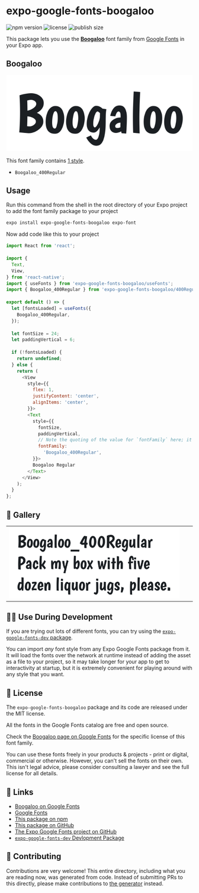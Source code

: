 # expo-google-fonts-boogaloo

![npm version](https://flat.badgen.net/npm/v/expo-google-fonts-boogaloo)
![license](https://flat.badgen.net/github/license/expo/google-fonts)
![publish size](https://flat.badgen.net/packagephobia/install/expo-google-fonts-boogaloo)

This package lets you use the [**Boogaloo**](https://fonts.google.com/specimen/Boogaloo) font family from [Google Fonts](https://fonts.google.com/) in your Expo app.

## Boogaloo

![Boogaloo](./font-family.png)

This font family contains [1 style](#-gallery).

- `Boogaloo_400Regular`

## Usage

Run this command from the shell in the root directory of your Expo project to add the font family package to your project
```sh
expo install expo-google-fonts-boogaloo expo-font
```

Now add code like this to your project
```js
import React from 'react';

import {
  Text,
  View,
} from 'react-native';
import { useFonts } from 'expo-google-fonts-boogaloo/useFonts';
import { Boogaloo_400Regular } from 'expo-google-fonts-boogaloo/400Regular';

export default () => {
  let [fontsLoaded] = useFonts({
    Boogaloo_400Regular,
  });

  let fontSize = 24;
  let paddingVertical = 6;

  if (!fontsLoaded) {
    return undefined;
  } else {
    return (
      <View
        style={{
          flex: 1,
          justifyContent: 'center',
          alignItems: 'center',
        }}>
        <Text
          style={{
            fontSize,
            paddingVertical,
            // Note the quoting of the value for `fontFamily` here; it expects a string!
            fontFamily:
              'Boogaloo_400Regular',
          }}>
          Boogaloo Regular
        </Text>
      </View>
    );
  }
};

```

## 🔡 Gallery


||||
|-|-|-|
|![Boogaloo_400Regular](.//400Regular/Boogaloo_400Regular.ttf.png)||||


## 👩‍💻 Use During Development

If you are trying out lots of different fonts, you can try using the [`expo-google-fonts-dev` package](https://github.com/freeboub/google-fonts/tree/master/font-packages/dev#readme).

You can import *any* font style from any Expo Google Fonts package from it. It will load the fonts
over the network at runtime instead of adding the asset as a file to your project, so it may take longer
for your app to get to interactivity at startup, but it is extremely convenient
for playing around with any style that you want.

## 📖 License

The `expo-google-fonts-boogaloo` package and its code are released under the MIT license.

All the fonts in the Google Fonts catalog are free and open source.

Check the [Boogaloo page on Google Fonts](https://fonts.google.com/specimen/Boogaloo) for the specific license of this font family.

You can use these fonts freely in your products & projects - print or digital, commercial or otherwise. However, you can't sell the fonts on their own. This isn't legal advice, please consider consulting a lawyer and see the full license for all details.

## 🔗 Links

- [Boogaloo on Google Fonts](https://fonts.google.com/specimen/Boogaloo)
- [Google Fonts](https://fonts.google.com/)
- [This package on npm](https://www.npmjs.com/package/expo-google-fonts-boogaloo)
- [This package on GitHub](https://github.com/freeboub/google-fonts/tree/master/font-packages/boogaloo)
- [The Expo Google Fonts project on GitHub](https://github.com/freeboub/google-fonts)
- [`expo-google-fonts-dev` Devlopment Package](https://github.com/freeboub/google-fonts/tree/master/font-packages/dev)

## 🤝 Contributing

Contributions are very welcome! This entire directory, including what you are reading now, was generated from code. Instead of submitting PRs to this directly, please make contributions to [the generator](https://github.com/freeboub/google-fonts/tree/master/packages/generator) instead.
